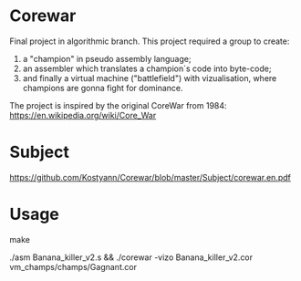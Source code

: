 # Corewar
Final project in algorithmic branch. This project required a group to create:

1) a "champion" in pseudo assembly language;
2) an assembler which translates a champion`s code into byte-code;
3) and finally a virtual machine ("battlefield") with vizualisation, where champions are gonna fight for dominance.

The project is inspired by the original CoreWar from 1984: https://en.wikipedia.org/wiki/Core_War 

# Subject
https://github.com/Kostyann/Corewar/blob/master/Subject/corewar.en.pdf
# Usage
make

./asm Banana_killer_v2.s && ./corewar -vizo Banana_killer_v2.cor vm_champs/champs/Gagnant.cor
